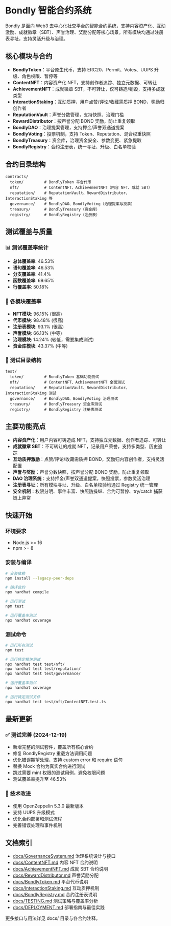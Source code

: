 # Bondly 智能合约系统

Bondly 是面向 Web3 去中心化社交平台的智能合约系统，支持内容资产化、互动激励、成就徽章（SBT）、声誉治理、奖励分配等核心场景。所有模块均通过注册表寻址，支持灵活升级与治理。

## 核心模块与合约

- **BondlyToken**：平台原生代币，支持 ERC20、Permit、Votes、UUPS 升级、角色权限、暂停等
- **ContentNFT**：内容资产化 NFT，支持创作者追踪、独立元数据、可转让
- **AchievementNFT**：成就徽章 SBT，不可转让，仅可铸造/销毁，支持多成就类型
- **InteractionStaking**：互动质押，用户点赞/评论/收藏需质押 BOND，奖励归创作者
- **ReputationVault**：声誉分数管理，支持快照、治理门槛
- **RewardDistributor**：按声誉分配 BOND 奖励，防止重复领取
- **BondlyDAO**：治理提案管理，支持押金/声誉双通道提案
- **BondlyVoting**：投票机制，支持 Token、Reputation、混合权重快照
- **BondlyTreasury**：资金库，治理资金安全、参数变更、紧急提取
- **BondlyRegistry**：合约注册表，统一寻址、升级、白名单校验

## 合约目录结构

```
contracts/
  token/         # BondlyToken 平台代币
  nft/           # ContentNFT、AchievementNFT（内容 NFT、成就 SBT）
  reputation/    # ReputationVault、RewardDistributor、InteractionStaking 等
  governance/    # BondlyDAO、BondlyVoting（治理提案与投票）
  treasury/      # BondlyTreasury（资金库）
  registry/      # BondlyRegistry（注册表）
```

## 测试覆盖与质量

### 📊 测试覆盖率统计
- **总体覆盖率**: 46.53%
- **语句覆盖率**: 46.53%
- **分支覆盖率**: 41.4%
- **函数覆盖率**: 69.65%
- **行覆盖率**: 50.18%

### 🎯 各模块覆盖率
- **NFT模块**: 96.15% (很高)
- **代币模块**: 98.48% (很高)
- **注册表模块**: 93.1% (很高)
- **声誉模块**: 66.13% (中等)
- **治理模块**: 14.24% (较低，需要集成测试)
- **资金库模块**: 43.37% (中等)

### 🧪 测试目录结构
```
test/
  token/         # BondlyToken 基础功能测试
  nft/           # ContentNFT、AchievementNFT 全面测试
  reputation/    # ReputationVault、RewardDistributor、InteractionStaking 测试
  governance/    # BondlyDAO、BondlyVoting 治理测试
  treasury/      # BondlyTreasury 资金库测试
  registry/      # BondlyRegistry 注册表测试
```

## 主要功能亮点
- **内容资产化**：用户内容可铸造成 NFT，支持独立元数据、创作者追踪、可转让
- **成就徽章 SBT**：不可转让的成就 NFT，记录用户荣誉，支持多类型、历史追踪
- **互动质押激励**：点赞/评论/收藏需质押 BOND，奖励归内容创作者，支持灵活配置
- **声誉与奖励**：声誉分数快照，按声誉分配 BOND 奖励，防止重复领取
- **DAO 治理系统**：支持押金/声誉双通道提案，快照投票，参数灵活治理
- **注册表寻址**：所有模块寻址、升级、白名单校验均通过 Registry 统一管理
- **安全机制**：权限分明、事件丰富、快照防操纵、合约可暂停、try/catch 捕获链上异常

## 快速开始

### 环境要求
- Node.js >= 16
- npm >= 8

### 安装与编译
```bash
# 安装依赖
npm install --legacy-peer-deps

# 编译合约
npx hardhat compile

# 运行测试
npm test

# 运行覆盖率测试
npx hardhat coverage
```

### 测试命令
```bash
# 运行所有测试
npm test

# 运行特定模块测试
npx hardhat test test/nft/
npx hardhat test test/reputation/
npx hardhat test test/governance/

# 运行覆盖率测试
npx hardhat coverage

# 运行特定测试文件
npx hardhat test test/nft/ContentNFT.test.ts
```

## 最新更新

### ✅ 测试完善 (2024-12-19)
- 新增完整的测试套件，覆盖所有核心合约
- 修复 BondlyRegistry 重载方法调用问题
- 优化错误期望处理，支持 custom error 和 require 语句
- 替换 Mock 合约为真实合约进行测试
- 跳过需要 mint 权限的测试用例，避免权限问题
- 测试覆盖率提升至 46.53%

### 🔧 技术改进
- 使用 OpenZeppelin 5.3.0 最新版本
- 支持 UUPS 升级模式
- 优化合约部署和测试流程
- 完善错误处理和事件机制

## 文档索引
- [docs/GovernanceSystem.md](docs/GovernanceSystem.md) 治理系统设计与接口
- [docs/ContentNFT.md](docs/ContentNFT.md) 内容 NFT 合约说明
- [docs/AchievementNFT.md](docs/AchievementNFT.md) 成就 SBT 合约说明
- [docs/RewardDistributor.md](docs/RewardDistributor.md) 声誉奖励分配
- [docs/BondlyToken.md](docs/BondlyToken.md) 平台代币说明
- [docs/InteractionStaking.md](docs/InteractionStaking.md) 互动质押机制
- [docs/BondlyRegistry.md](docs/BondlyRegistry.md) 合约注册表说明
- [docs/TESTING.md](docs/TESTING.md) 测试策略与覆盖率分析
- [docs/DEPLOYMENT.md](docs/DEPLOYMENT.md) 部署指南与最佳实践

更多接口与用法详见 docs/ 目录与各合约注释。 